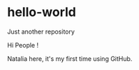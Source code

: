 # hello-world
Just another repository


Hi People !

Natalia here, it's my first time using GitHub.
